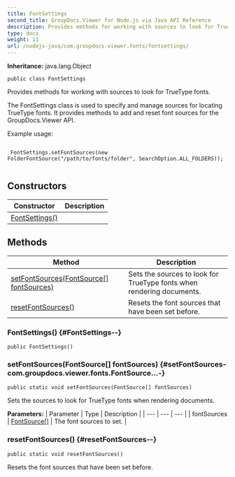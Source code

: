```yaml
---
title: FontSettings
second_title: GroupDocs.Viewer for Node.js via Java API Reference
description: Provides methods for working with sources to look for TrueType fonts.
type: docs
weight: 11
url: /nodejs-java/com.groupdocs.viewer.fonts/fontsettings/
---
```

**Inheritance:**
java.lang.Object
```
public class FontSettings
```

Provides methods for working with sources to look for TrueType fonts.

The FontSettings class is used to specify and manage sources for locating TrueType fonts. It provides methods to add and reset font sources for the GroupDocs.Viewer API.

Example usage:

```

 FontSettings.setFontSources(new FolderFontSource("/path/to/fonts/folder", SearchOption.ALL_FOLDERS));
 
```
## Constructors

| Constructor | Description |
| --- | --- |
| [FontSettings()](#FontSettings--) |  |
## Methods

| Method | Description |
| --- | --- |
| [setFontSources(FontSource[] fontSources)](#setFontSources-com.groupdocs.viewer.fonts.FontSource...-) | Sets the sources to look for TrueType fonts when rendering documents. |
| [resetFontSources()](#resetFontSources--) | Resets the font sources that have been set before. |
### FontSettings() {#FontSettings--}
```
public FontSettings()
```


### setFontSources(FontSource[] fontSources) {#setFontSources-com.groupdocs.viewer.fonts.FontSource...-}
```
public static void setFontSources(FontSource[] fontSources)
```


Sets the sources to look for TrueType fonts when rendering documents.

**Parameters:**
| Parameter | Type | Description |
| --- | --- | --- |
| fontSources | [FontSource\[\]](../../com.groupdocs.viewer.fonts/fontsource) | The font sources to set. |

### resetFontSources() {#resetFontSources--}
```
public static void resetFontSources()
```


Resets the font sources that have been set before.

